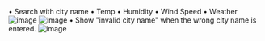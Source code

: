 • Search with city name
• Temp
• Humidity
• Wind Speed
• Weather
![image](https://github.com/Jiranon-K/WeatherApp/assets/132673259/a596595e-3d5c-482c-b8a7-4f92ac005606)
![image](https://github.com/Jiranon-K/WeatherApp/assets/132673259/162b7f10-0ea9-46f4-b8a8-d34495947d18)
• Show "invalid city name" when the wrong city name is entered. 
![image](https://github.com/Jiranon-K/WeatherApp/assets/132673259/e8f2378e-ea29-4c08-b9ca-9d730ca6eb93)

